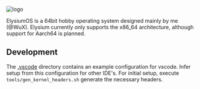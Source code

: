 ![logo](https://files.thenest.dev/elysiumos-banner-shadow.png)

ElysiumOS is a 64bit hobby operating system designed mainly by me (@WuX). Elysium currently only supports the x86_64 architecture, although support for Aarch64 is planned.

## Development
The [.vscode](./.vscode) directory contains an example configuration for vscode. Infer setup from this configuration for other IDE's. For initial setup, execute `tools/gen_kernel_headers.sh` generate the necessary headers.
